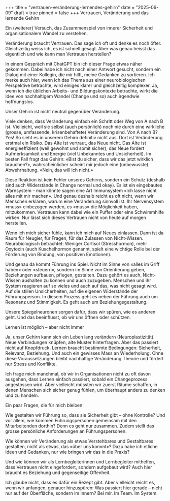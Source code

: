 +++
title = "vertrauen-veränderung-lernendes-gehirn"
date = "2025-06-09"
draft = true
pinned = false
+++
Vertrauen, Veränderung und das lernende Gehirn

Ein (weiterer) Versuch, das Zusammenspiel von innerer Sicherheit und organisationalem Wandel zu verstehen.

Veränderung braucht Vertrauen. Das sage ich oft und denke es noch öfter. Gleichzeitig weiss ich, es ist schnell gesagt. Aber was genau heisst das eigentlich und wie kann man Vertrauen herstellen? 

In einem Gespräch mit ChatGPT bin ich dieser Frage etwas näher gekommen. Dabei habe ich nicht nach einer Antwort gesucht, sondern ein Dialog mit einer Kollegin, die mir hilft, meine Gedanken zu sortieren. Ich merke auch hier, wenn ich das Thema aus einer neurobiologischen Perspektive betrachte, wird einiges klarer und gleichzeitig komplexer. Ja, wenn ich die üblichen Arbeits- und Bildungskontexte betrachte, wirkt die Idee von nachhaltigem Wandel (Change und so) auch irgendwie hoffnungslos. 

Unser Gehirn ist nicht neutral gegenüber Veränderung.

Viele denken, dass Veränderung einfach ein Schritt oder Weg von A nach B ist. Vielleicht, weil sie selbst (auch persönlich) noch nie durch eine wirkliche (grosse, umfassende, krisenbehaftete) Veränderung sind. Von A nach B? Yes! So sieht es in unserem Gehirn definitiv nicht aus. Dort ist Veränderung erstmal ein Risiko. Das Alte ist vertraut, das Neue nicht. Das Alte ist energieeffizient (weil gewohnt und somit sicher), das Neue fordert Aufmerksamkeit und Energie (viel Unbekanntes und Unsicherheit). Im besten Fall fragt das Gehirn: «Bist du sicher, dass wir das jetzt wirklich brauchen?», wahrscheinlicher scheint mir jedoch eine (unbewusste) Abwehrhaltung. «Nein, das will ich nicht.»

Diese Reaktion ist kein Fehler unseres Gehirns, sondern ein Schutz (deshalb sind auch Widerstände in Change normal und okay). Es ist ein eingebautes Warnsystem – man könnte sagen eine Art Immunsystem «ich lasse nicht alles mit mir machen». Und genau deshalb reicht es oft nicht, wenn wir Menschen erklären, warum eine Veränderung sinnvoll ist. Ihr Nervensystem «muss» einbezogen werden, es «muss» die Möglichkeit haben, mitzukommen. Vertrauen kann dabei wie ein Puffer oder eine Schwimmhilfe wirken. Nur lässt sich dieses Vertrauen nicht von heute auf morgen herstellen. 

Wenn ich mich sicher fühle, kann ich mich auf Neues einlassen. Dann ist da Raum für Neugier, für Fragen, für das Zulassen von Nicht-Wissen. Neurobiologisch betrachtet: Weniger Cortisol (Stresshormon), mehr Oxytocin (auch Kuschelhormon genannt, spielt eine wichtige Rolle bei der Förderung von Bindung, von positiven Emotionen). 

Und genau da kommt Führung ins Spiel. Nicht im Sinne von «alles im Griff haben» oder «steuern», sondern im Sinne von Orientierung geben, Beziehungen aufbauen, pflegen, gestalten. Dazu gehört es auch, Nicht-Wissen aushalten zu können und auch zuzugeben. 
Menschen und ihr System reagieren auf so vieles und auch auf das, was nicht gesagt wird. Auf die stillen Unsicherheiten, auf die eigenen Widerstände der Führungsperson. In diesem Prozess geht es neben der Führung auch um Resonanz und Stimmigkeit. Es geht auch um Beziehungsgestaltung.

Unsere Spiegelneuronen sorgen dafür, dass wir spüren, wie es anderen geht. Und das beeinflusst, ob wir uns öffnen oder schützen.

Lernen ist möglich – aber nicht immer

Ja, unser Gehirn kann sich ein Leben lang verändern (Neuroplastizität). Neue Verbindungen knüpfen, alte Muster hinterfragen. Aber das passiert nicht auf Knopfdruck. Lernen braucht bestimmte Bedingungen: Sicherheit, Relevanz, Beziehung. Und auch ein gewisses Mass an Wiederholung. Ohne diese Voraussetzungen bleibt nachhaltige Veränderung Theorie und fördert nur Stress und Konflikte. 

Ich frage mich manchmal, ob wir in Organisationen nicht zu oft davon ausgehen, dass Lernen einfach passiert, sobald ein Changeprozess angestossen wird. Aber vielleicht müssten wir zuerst Räume schaffen, in denen Menschen sich sicher genug fühlen, um überhaupt anders zu denken und zu handeln.

Ein paar Fragen, die für mich bleiben:

Wie gestalten wir Führung so, dass sie Sicherheit gibt – ohne Kontrolle? Und vor allem, wie kommen Führungspersonen gemeinsam mit den Mitarbeitenden dorthin? Denn es geht nur zusammen. Zudem stellt das grosse persönliche Anforderungen an Führungspersonen. 

Wie können wir Veränderung als etwas Verstehbares und Gestaltbares gestalten, nicht als etwas, das «über uns kommt»? Dazu habe ich etliche Ideen und Gedanken, nur wie bringen wir das in die Praxis? 

Und wie können wir als Lernbegleiterinnen und Lernbegleiter mithelfen, dass Vertrauen nicht eingefordert, sondern aufgebaut wird? Auch hier braucht es Beziehung und gegenseitige Offenheit.  

Ich glaube nicht, dass es dafür ein Rezept gibt. Aber vielleicht reicht es, wenn wir anfangen, genauer hinzuspüren: Was passiert hier gerade – nicht nur auf der Oberfläche, sondern im Innern?
Bei mir. Im Team. Im System.